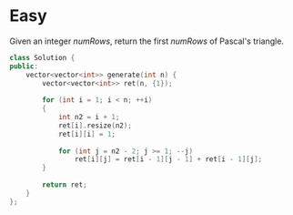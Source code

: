 # Easy

Given an integer $numRows$, return the first $numRows$ of Pascal's triangle.

```cpp
class Solution {
public:
    vector<vector<int>> generate(int n) {
        vector<vector<int>> ret(n, {1});
        
        for (int i = 1; i < n; ++i)
        {
            int n2 = i + 1;
            ret[i].resize(n2);
            ret[i][i] = 1;
            
            for (int j = n2 - 2; j >= 1; --j)
                ret[i][j] = ret[i - 1][j - 1] + ret[i - 1][j];
        }
        
        return ret;
    }
};
```
